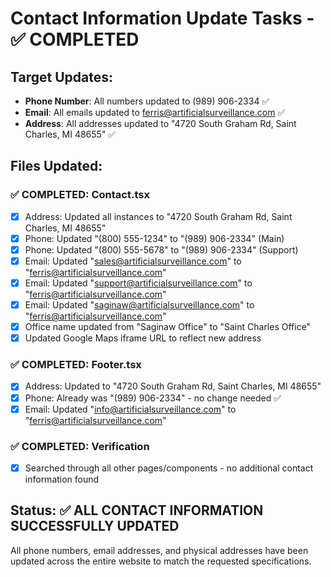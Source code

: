 # Contact Information Update Tasks - ✅ COMPLETED

## Target Updates:
- **Phone Number**: All numbers updated to (989) 906-2334 ✅
- **Email**: All emails updated to ferris@artificialsurveillance.com ✅
- **Address**: All addresses updated to "4720 South Graham Rd, Saint Charles, MI 48655" ✅

## Files Updated:

### ✅ COMPLETED: Contact.tsx
- [x] Address: Updated all instances to "4720 South Graham Rd, Saint Charles, MI 48655"
- [x] Phone: Updated "(800) 555-1234" to "(989) 906-2334" (Main)
- [x] Phone: Updated "(800) 555-5678" to "(989) 906-2334" (Support)
- [x] Email: Updated "sales@artificialsurveillance.com" to "ferris@artificialsurveillance.com"
- [x] Email: Updated "support@artificialsurveillance.com" to "ferris@artificialsurveillance.com"
- [x] Email: Updated "saginaw@artificialsurveillance.com" to "ferris@artificialsurveillance.com"
- [x] Office name updated from "Saginaw Office" to "Saint Charles Office"
- [x] Updated Google Maps iframe URL to reflect new address

### ✅ COMPLETED: Footer.tsx
- [x] Address: Updated to "4720 South Graham Rd, Saint Charles, MI 48655"
- [x] Phone: Already was "(989) 906-2334" - no change needed ✅
- [x] Email: Updated "info@artificialsurveillance.com" to "ferris@artificialsurveillance.com"

### ✅ COMPLETED: Verification
- [x] Searched through all other pages/components - no additional contact information found

## Status: ✅ ALL CONTACT INFORMATION SUCCESSFULLY UPDATED

All phone numbers, email addresses, and physical addresses have been updated across the entire website to match the requested specifications.
